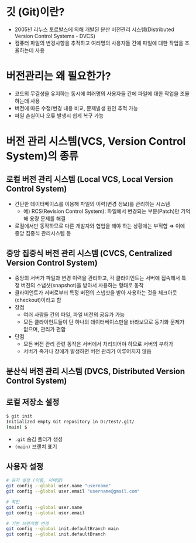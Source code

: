 # 깃 (Git)이란?
* 2005년 리누스 토르발스에 의해 개발된 분산 버전관리 시스템(Distributed Version Control Systems - DVCS)
* 컴퓨터 파일의 변경사항을 추적하고 여러명의 사용자들 간에 파일에 대한 작업을 조율하는데 사용

# 버전관리는 왜 필요한가?
* 코드의 무결성을 유지하는 동시에  여러명의 사용자들 간에 파일에 대한 작업을 조율하는데 사용
* 버전에 따른 수정/변경 내용 비교, 문제발생 원인 추적 가능
* 파일 손실이나 오류 발생시 쉽게 복구 가능

# 버전 관리 시스템(VCS, Version Control System)의 종류
## 로컬 버전 관리 시스템 (Local VCS, Local Version Control System)
* 간단한 데이터베이스를 이용해 파일의 이력(변경 정보)를 관리하는 시스템
  * 예) RCS(Revision Control System): 파일에서 변경되는 부분(Patch)만 기억해 용량 문제를 해결
* 로컬에서만 동작하므로 다른 개발자와 협업을 해야 하는 상황에는 부적합 $\Rightarrow$ 이에 중앙 집중식 관리시스템 등

## 중앙 집중식 버전 관리 시스템 (CVCS, Centralized Version Control System)
* 중앙의 서버가 파일과 변경 이력을 관리하고, 각 클라이언트는 서버에 접속해서 특정 버전의 스냅샷(snapshot)을 받아서 사용하는 형태로 동작
* 클라이언트가 서버로부터 특정 버전의 스냅샷을 받아 사용하는 것을 체크아웃(checkout)이라고 함
* 장점
  * 여러 사람들 간의 파일, 파일 버전의 공유가 가능
  * 모든 클라이언트들이 단 하나의 데이터베이스만을 바라보므로 동기화 문제가 없으며, 관리가 편함
* 단점
  * 모든 버전 관리 관련 동작은 서버에서 처리되어야 하므로 서버의 부하가 
  * 서버가 죽거나 장애가 발생하면 버전 관리가 이루어지지 않음

## 분산식 버전 관리 시스템 (DVCS, Distributed Version Control System)



## 로컬 저장소 설정

```bash
$ git init
Initialized empty Git repository in D:/test/.git/
(main) $
```

* `.git` 숨김 폴더가 생성
* `(main)` 브랜치 표기

## 사용자 설정

```bash
# 유저 설정 (이름, 이메일)
git config --global user.name "username"
git config --global user.email "username@gmail.com"

# 확인
git config --global user.name
git config --global user.email

# 기본 브랜치명 변경
git config --global init.defaultBranch main
git config --global init.defaultBranch

```
